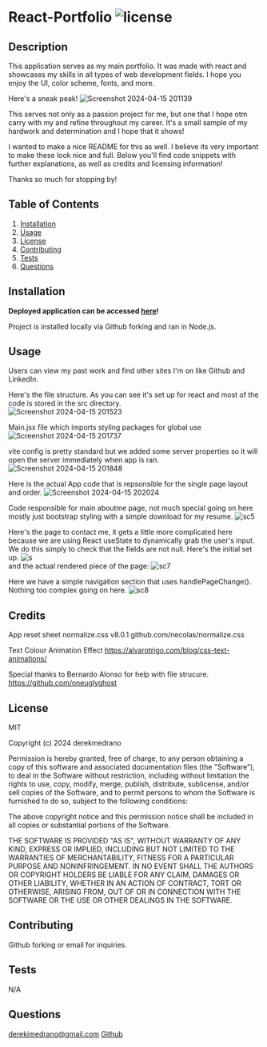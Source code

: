 # React-Portfolio ![license](https://img.shields.io/badge/license-MIT-blue)

## Description
This application serves as my main portfolio. It was made with react and showcases my skills in all types of web development fields. I hope you enjoy the UI, color scheme, fonts, and  more.

Here's a sneak peak! 
![Screenshot 2024-04-15 201139](https://github.com/derekmedrano/react-portfolio/assets/42650709/0c82e5ff-4ff1-49e3-9221-8d3277dbbbeb)

This serves not only as a passion project for me, but one that I hope otm carry with my and refine throughout my career.
It's a small sample of my hardwork and determination and I hope that it shows!

I wanted to make a nice README for this as well. I believe its very important to make these look nice and full. Below you'll find code snippets with further
explanations, as well as credits and licensing information!

Thanks so much for stopping by!

## Table of Contents
1. [Installation](#installation)
2. [Usage](#usage)
3. [License](#license)
4. [Contributing](#contributing)
5. [Tests](#tests)
6. [Questions](#questions)

## Installation
<strong>Deployed application can be accessed [here](derekmedrano-react-portfolio.netlify.app)!</strong>

Project is installed locally via Github forking and ran in Node.js.

## Usage
Users can view my past work and find other sites I'm on like Github and LinkedIn.

Here's the file structure. As you can see it's set up for react and most of the code is stored in the src directory.
<br>
![Screenshot 2024-04-15 201523](https://github.com/derekmedrano/react-portfolio/assets/42650709/cc287898-43b8-432a-bb50-b302e0a6cd5a)

Main.jsx file which imports styling packages for global use 
![Screenshot 2024-04-15 201737](https://github.com/derekmedrano/react-portfolio/assets/42650709/895a4496-a1a0-4a77-8d8a-bca17a37acb6)

vite config is pretty standard but we added some server properties so it will open the server immediately when app is ran.
![Screenshot 2024-04-15 201848](https://github.com/derekmedrano/react-portfolio/assets/42650709/41416147-f5d7-4997-ab31-ac81b5011704)

Here is the actual App code that is repsonsible for the single page layout and order. 
![Screenshot 2024-04-15 202024](https://github.com/derekmedrano/react-portfolio/assets/42650709/e1fdad93-1314-4caf-867b-282c5aa26934)

Code responsible for main aboutme page, not much special going on here mostly just bootstrap styling with a simple download for my resume.
![sc5](https://github.com/derekmedrano/react-portfolio/assets/42650709/23442271-4065-4dc2-adae-0cf3f39a6288)

Here's the page to contact me, it gets a little more complicated here because we are using React useState to dynamically grab the user's input. We do
this simply to check that the fields are not null. Here's the initial set up.
![s](https://github.com/derekmedrano/react-portfolio/assets/42650709/b36b0634-6a1d-4497-989b-0d58fba14802)
<br>
and the actual rendered piece of the page: 
![sc7](https://github.com/derekmedrano/react-portfolio/assets/42650709/34df2f7e-5371-461d-8ee4-c9e1c8236121)

Here we have a simple navigation section that uses handlePageChange(). Nothing too complex going on here. 
![sc8](https://github.com/derekmedrano/react-portfolio/assets/42650709/712aa846-50b4-44f7-8390-05266f87de7c)









## Credits

App reset sheet
normalize.css v8.0.1
github.com/necolas/normalize.css

Text Colour Animation Effect 
https://alvarotrigo.com/blog/css-text-animations/

Special thanks to Bernardo Alonso for help with file strucure.
https://github.com/oneuglyghost


## License
MIT

Copyright (c) 2024 derekmedrano

Permission is hereby granted, free of charge, to any person obtaining a copy of this software and associated documentation files (the "Software"), to deal in the Software without restriction, including without limitation the rights to use, copy, modify, merge, publish, distribute, sublicense, and/or sell copies of the Software, and to permit persons to whom the Software is furnished to do so, subject to the following conditions:

The above copyright notice and this permission notice shall be included in all copies or substantial portions of the Software.

THE SOFTWARE IS PROVIDED "AS IS", WITHOUT WARRANTY OF ANY KIND, EXPRESS OR IMPLIED, INCLUDING BUT NOT LIMITED TO THE WARRANTIES OF MERCHANTABILITY, FITNESS FOR A PARTICULAR PURPOSE AND NONINFRINGEMENT. IN NO EVENT SHALL THE AUTHORS OR COPYRIGHT HOLDERS BE LIABLE FOR ANY CLAIM, DAMAGES OR OTHER LIABILITY, WHETHER IN AN ACTION OF CONTRACT, TORT OR OTHERWISE, ARISING FROM, OUT OF OR IN CONNECTION WITH THE SOFTWARE OR THE USE OR OTHER DEALINGS IN THE SOFTWARE.

## Contributing
Github forking or email for inquiries.

## Tests
N/A

## Questions
derekjmedrano@gmail.com
[Github](www.github.com/derekmedrano)
